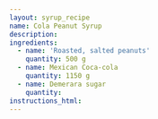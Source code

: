```yaml
---
layout: syrup_recipe
name: Cola Peanut Syrup
description:
ingredients:
  - name: 'Roasted, salted peanuts'
    quantity: 500 g
  - name: Mexican Coca-cola
    quantity: 1150 g
  - name: Demerara sugar
    quantity:
instructions_html:
---
```


